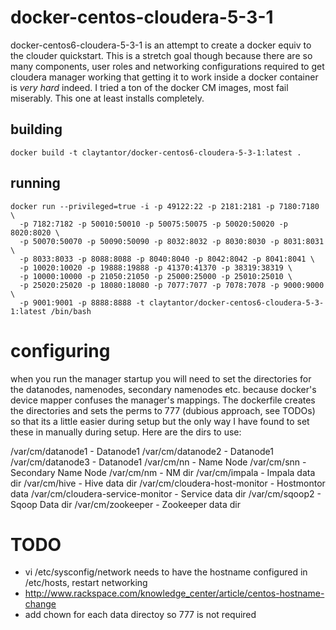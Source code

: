 # docker-centos-cloudera-5-3-1
docker-centos6-cloudera-5-3-1 is an attempt to create a docker equiv to the clouder quickstart. This is a stretch goal though because there are so many components, user roles and networking configurations required to get cloudera manager working that getting it to work inside a docker container is _very hard_ indeed. I tried a ton of the docker CM images, most fail miserably. This one at least installs completely.   

## building
    docker build -t claytantor/docker-centos6-cloudera-5-3-1:latest .

## running
    docker run --privileged=true -i -p 49122:22 -p 2181:2181 -p 7180:7180 \
      -p 7182:7182 -p 50010:50010 -p 50075:50075 -p 50020:50020 -p 8020:8020 \
      -p 50070:50070 -p 50090:50090 -p 8032:8032 -p 8030:8030 -p 8031:8031 \
      -p 8033:8033 -p 8088:8088 -p 8040:8040 -p 8042:8042 -p 8041:8041 \
      -p 10020:10020 -p 19888:19888 -p 41370:41370 -p 38319:38319 \
      -p 10000:10000 -p 21050:21050 -p 25000:25000 -p 25010:25010 \
      -p 25020:25020 -p 18080:18080 -p 7077:7077 -p 7078:7078 -p 9000:9000 \
      -p 9001:9001 -p 8888:8888 -t claytantor/docker-centos6-cloudera-5-3-1:latest /bin/bash

# configuring 
when you run the manager startup you will need to set the directories for the datanodes, namenodes, secondary namenodes etc. because docker's device mapper confuses the manager's mappings. The dockerfile creates the directories and sets the perms to 777 (dubious approach, see TODOs) so that its a little easier during setup but the only way I have found to set these in manually during setup. Here are the dirs to use:

/var/cm/datanode1 - Datanode1
/var/cm/datanode2 - Datanode1
/var/cm/datanode3 - Datanode1
/var/cm/nn - Name Node
/var/cm/snn - Secondary Name Node
/var/cm/nm - NM dir
/var/cm/impala - Impala data dir
/var/cm/hive - Hive data dir
/var/cm/cloudera-host-monitor - Hostmontor data
/var/cm/cloudera-service-monitor - Service data dir
/var/cm/sqoop2 - Sqoop Data dir
/var/cm/zookeeper - Zookeeper data dir

# TODO
* vi /etc/sysconfig/network needs to have the hostname configured in /etc/hosts, restart networking 
* http://www.rackspace.com/knowledge_center/article/centos-hostname-change
* add chown for each data directoy so 777 is not required
